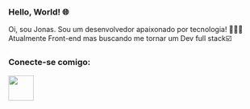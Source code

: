 ### Hello, World! 🌐

Oi, sou Jonas. Sou um desenvolvedor apaixonado por tecnologia! 👨🏻‍💻
Atualmente Front-end mas buscando me tornar um Dev full stack☑️
<br>
### Conecte-se comigo: 
<img width="50px" height="50px" src="https://cdn.jsdelivr.net/gh/devicons/devicon@latest/icons/linkedin/linkedin-original.svg" />



